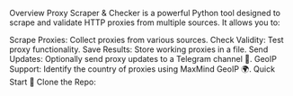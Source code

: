 Overview
Proxy Scraper & Checker is a powerful Python tool designed to scrape and validate HTTP proxies from multiple sources. It allows you to:

Scrape Proxies: Collect proxies from various sources.
Check Validity: Test proxy functionality.
Save Results: Store working proxies in a file.
Send Updates: Optionally send proxy updates to a Telegram channel 📲.
GeoIP Support: Identify the country of proxies using MaxMind GeoIP 🌍.
Quick Start 🚀
Clone the Repo:

